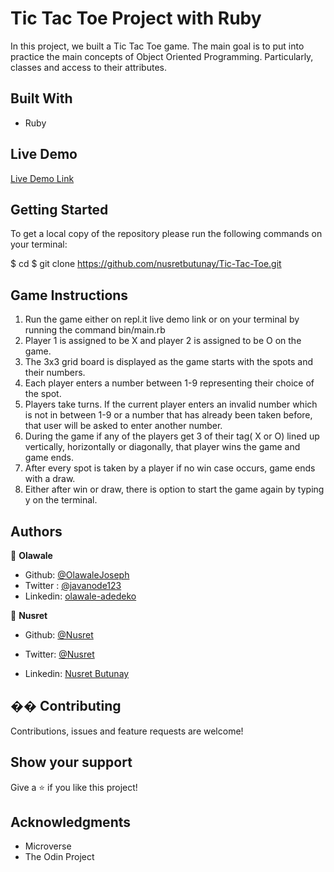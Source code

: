 # Tic Tac Toe Project with Ruby

In this project, we built a Tic Tac Toe game. The main goal is to put into practice the main concepts of Object Oriented Programming. Particularly, classes and access to their attributes.

## Built With

- Ruby

## Live Demo

[Live Demo Link](https://repl.it/@NusretButunay/Tic-Tac-Toe-Game-WaleandNusret#main.rb)

## Getting Started

To get a local copy of the repository please run the following commands on your terminal:

$ cd <folder>
$ git clone https://github.com/nusretbutunay/Tic-Tac-Toe.git

## Game Instructions

1. Run the game either on repl.it live demo link or on your terminal by running the command bin/main.rb
2. Player 1 is assigned to be X and player 2 is assigned to be O on the game. 
3. The 3x3 grid board is displayed as the game starts with the spots and their numbers.
4. Each player enters a number between 1-9 representing their choice of the spot.
5. Players take turns. If the current player enters an invalid number which is not in between 1-9 or a number that has already been taken before, that user will be asked to enter another number.
6. During the game if any of the players get 3 of their tag( X or O) lined up vertically, horizontally or diagonally, that player wins the game and game ends.
7. After every spot is taken by a player if no win case occurs, game ends with a draw. 
8. Either after win or draw, there is option to start the game again by typing y on the terminal.

## Authors

👤 **Olawale**

- Github: [@OlawaleJoseph](https://github.com/OlawaleJoseph)
- Twitter : [@javanode123](https://twitter.com/javanode123)
- Linkedin: [olawale-adedeko](www.linkedin.com/in/olawale-adedeko)

👤 **Nusret**

- Github: [@Nusret](https://github.com/nusretbutunay)

- Twitter: [@Nusret](https://twitter.com/nusretbutunay)

- Linkedin: [Nusret Butunay](https://www.linkedin.com/in/nusretbutunay)

## �� Contributing

Contributions, issues and feature requests are welcome!

## Show your support

Give a ⭐️ if you like this project!

## Acknowledgments

- Microverse
- The Odin Project
